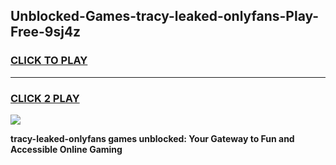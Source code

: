 
## Unblocked-Games-tracy-leaked-onlyfans-Play-Free-9sj4z
<h3>
<a href="https://premium76.site?title=tracy-leaked-onlyfans&ref=24M">CLICK TO PLAY</a></h3>
<hr>

<h3>
<a href="https://premium76.site?title=tracy-leaked-onlyfans&ref=24M">CLICK 2 PLAY</a>
  
</h3>

<a href="https://premium76.site?title=tracy-leaked-onlyfans&ref=24M"><img src="https://clearcache.store/games.png"></a>


**tracy-leaked-onlyfans games unblocked: Your Gateway to Fun and Accessible Online Gaming**
